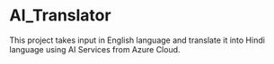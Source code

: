 # AI_Translator
This project takes input in English language and translate it into Hindi language using AI Services from Azure Cloud.
